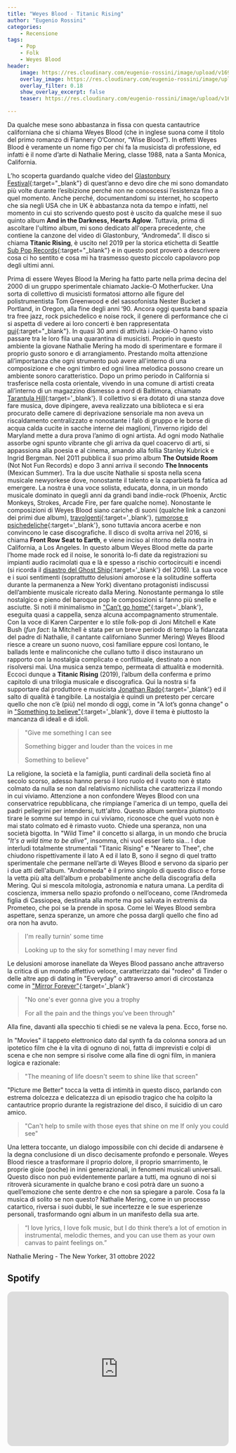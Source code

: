 ```yaml
---
title: "Weyes Blood - Titanic Rising"
author: "Eugenio Rossini"
categories: 
    - Recensione    
tags: 
    - Pop
    - Folk
    - Weyes Blood
header:
    image: https://res.cloudinary.com/eugenio-rossini/image/upload/v1697894429/theWineCellarMusic/weyes-blood-titanic-rising-Cover-Art_gugsc2.jpg
    overlay_image: https://res.cloudinary.com/eugenio-rossini/image/upload/v1697887093/theWineCellarMusic/weyesblood_wide-d147ff0a9cea17af3428951a32db4a8aa0a5aafb_vnzima.jpg
    overlay_filter: 0.18
    show_overlay_excerpt: false
    teaser: https://res.cloudinary.com/eugenio-rossini/image/upload/v1697894429/theWineCellarMusic/weyes-blood-titanic-rising-Cover-Art_gugsc2.jpg

---
```


Da qualche mese sono abbastanza in fissa con questa cantautrice californiana che si chiama Weyes Blood (che in inglese suona come il titolo del primo romanzo di Flannery O’Connor, “Wise Blood”). In effetti Weyes Blood è veramente un nome figo per chi fa la musicista di professione, ed infatti è il nome d’arte di Nathalie Mering, classe 1988, nata a Santa Monica, California. 

L’ho scoperta guardando qualche video del [Glastonbury Festival](https://youtu.be/QWXlNIgzne4?si=892xh--meLT_1G1m){:target="_blank"} di quest’anno e devo dire che mi sono domandato più volte durante l’esibizione perché non ne conoscessi l’esistenza fino a quel momento. Anche perché, documentandomi su internet, ho scoperto che sia negli USA che in UK è abbastanza nota da tempo e infatti, nel momento in cui sto scrivendo questo post è uscito da qualche mese il suo quinto album **And in the Darkness, Hearts Aglow**. Tuttavia, prima di ascoltare l'ultimo album, mi sono dedicato all'opera precedente, che contiene la canzone del video di Glastonbury, “Andromeda”. Il disco si chiama **Titanic Rising**, è uscito nel 2019 per la storica etichetta di Seattle [Sub Pop Records](https://www.subpop.com/){:target="_blank"} e in questo post proverò a descrivere cosa ci ho sentito e cosa mi ha trasmesso questo piccolo capolavoro pop degli ultimi anni.

Prima di essere Weyes Blood la Mering ha fatto parte nella prima decina del 2000 di un gruppo sperimentale chiamato Jackie-O Motherfucker. Una sorta di collettivo di musicisti formatosi attorno alle figure del polistrumentista Tom Greenwood e del sassofonista Nester Bucket a Portland, in Oregon, alla fine degli anni ‘90. Ancora oggi questa band spazia tra free jazz, rock psichedelico e noise rock, il genere di performance che ci si aspetta di vedere ai loro concerti è ben rappresentata [qui](https://youtu.be/bDPSYgpYBXE?si=eNgz8q-YId27zeea){:target="_blank"}. In quasi 30 anni di attività i Jackie-O hanno visto passare tra le loro fila una quarantina di musicisti. Proprio in questo ambiente la giovane Nathalie Mering ha modo di sperimentare e formare il proprio gusto sonoro e di arrangiamento. Prestando molta attenzione all’importanza che ogni strumento può avere all'interno di una composizione e che ogni timbro ed ogni linea melodica possono creare un ambiente sonoro caratteristico. Dopo un primo periodo in California si trasferisce nella costa orientale, vivendo in una comune di artisti creata all’interno di un magazzino dismesso a nord di Baltimora, chiamato [Tarantula Hill](https://www.citylikeyou.com/baltimore/people/mark-brown/places/tarantula-hill){:target='_blank'}. Il collettivo si era dotato di una stanza dove fare musica, dove dipingere, aveva realizzato una biblioteca e si era procurato delle camere di deprivazione sensoriale ma non aveva un riscaldamento centralizzato e nonostante i falò di gruppo e le borse di acqua calda cucite in sacche interne dei maglioni, l’inverno rigido del Maryland mette a dura prova l’animo di ogni artista. Ad ogni modo Nathalie assorbe ogni spunto vibrante che gli arriva da quel coacervo di arti, si appassiona alla poesia e al cinema, amando alla follia Stanley Kubrick e Ingrid Bergman. Nel 2011 pubblica il suo primo album **The Outside Room** (Not Not Fun Records) e dopo 3 anni arriva il secondo **The Innocents** (Mexican Summer). Tra la due uscite Nathalie si sposta nella scena musicale newyorkese dove, nonostante il talento e la caparbietà fa fatica ad emergere. La nostra è una voce solista, educata, donna, in un mondo musicale dominato in quegli anni da grandi band indie-rock (Phoenix, Arctic Monkeys, Strokes, Arcade Fire, per fare qualche nome). Nonostante le composizioni di Weyes Blood siano cariche di suoni (qualche link a canzoni dei primi due album), [travolgenti](https://youtu.be/_CdGkeaDId8?si=tzrpyr4GT15puj0o){:target='_blank'}, [rumorose e psichedeliche](https://youtu.be/YCw9i6KTfhk?si=aEuwuvN2UL8gANmL){:target='_blank'}, sono tuttavia ancora acerbe e non convincono le case discografiche. Il disco di svolta arriva nel 2016, si chiama **Front Row Seat to Earth**, e viene inciso al ritorno della nostra in California, a Los Angeles. In questo album Weyes Blood mette da parte l’home made rock ed il noise, le sonorità lo-fi date da registrazioni su impianti audio racimolati qua e là e spesso a rischio cortocircuiti e incendi (si ricorda il [disastro del Ghost Ship](https://www.eastbaytimes.com/2016/12/11/oakland-fire-ghost-ship-last-hours/){:target='_blank'} del 2016). La sua voce e i suoi sentimenti (soprattutto delusioni amorose e la solitudine sofferta durante la permanenza a New York) diventano protagonisti indiscussi dell’ambiente musicale ricreato dalla Mering. Nonostante permanga lo stile nostalgico e pieno del baroque pop le composizioni si fanno più snelle e asciutte. Si noti il minimalismo in ["Can’t go home"](https://youtu.be/0skeebMMB08?si=aUD-SwbEZW7BrWdk){:target='_blank'}, eseguita quasi a cappella, senza alcuna accompagnamento strumentale. Con la voce di Karen Carpenter e lo stile folk-pop di Joni Mitchell e Kate Bush (*fun fact*: la Mitchell è stata per un breve periodo di tempo la fidanzata del padre di Nathalie, il cantante californiano Sunmer Mering) Weyes Blood riesce a creare un suono nuovo, così familiare eppure così lontano, le ballads lente e malinconiche che cullano tutto il disco instaurano un rapporto con la nostalgia complicato e conflittuale, destinato a non risolversi mai. Una musica senza tempo, permeata di attualità e modernità.
Eccoci dunque a **Titanic Rising** (2019), l’album della conferma e primo capitolo di una trilogia musicale e discografica. Qui la nostra si fa supportare dal produttore e musicista [Jonathan Rado](https://en.wikipedia.org/wiki/Jonathan_Rado){:target='_blank'} ed il salto di qualità è tangibile. La nostalgia è quindi un pretesto per cercare quello che non c’è (più) nel mondo di oggi, come in "A lot’s gonna change" o in ["Something to believe"](https://youtu.be/-CsvKUoGzXk?si=9SXUq6hgcUMIMFjW){:target='_blank'}, dove il tema è piuttosto la mancanza di ideali e di idoli.

>
> "Give me something I can see
>
> Something bigger and louder than the voices in me
>
>Something to believe"
>

La religione, la società e la famiglia, punti cardinali della società fino al secolo scorso, adesso hanno perso il loro ruolo ed il vuoto non è stato colmato da nulla se non dal relativismo nichilista che caratterizza il mondo in cui viviamo. Attenzione a non confondere Weyes Blood con una conservatrice repubblicana, che rimpiange l'america di un tempo, quella dei padri pellegrini per intendersi, tutt'altro. Questo album sembra piuttosto tirare le somme sul tempo in cui viviamo, riconosce che quel vuoto non è mai stato colmato ed è rimasto vuoto. Chiede una speranza, non una società bigotta. In "Wild Time" il concetto si allarga, in un mondo che brucia *"It's a wild time to be alive"*, insomma, chi vuol esser lieto sia...
I due interludi totalmente strumentali "Titanic Rising" e "Nearer to Thee", che chiudono rispettivamente il lato A ed il lato B, sono il segno di quel tratto sperimentale che permane nell’arte di Weyes Blood e servono da sipario per i due atti dell'album. "Andromeda" è il primo singolo di questo disco e forse la vetta più alta dell’album e probabilmente anche della discografia della Mering. Qui si mescola mitologia, astronomia e natura umana. La perdita di coscienza, immersa nello spazio profondo o nell’oceano, come l’Andromeda figlia di Cassiopea, destinata alla morte ma poi salvata in extremis da Prometeo, che poi se la prende in sposa. Come lei Weyes Blood sembra aspettare, senza speranze, un amore che possa dargli quello che fino ad ora non ha avuto. 

>
> I'm really turnin' some time
>
> Looking up to the sky for something I may never find
>

Le delusioni amorose inanellate da Weyes Blood passano anche attraverso la critica di un mondo affettivo veloce, caratterizzato dai "rodeo" di Tinder o delle altre app di dating in "Everyday" o attraverso amori di circostanza come in ["Mirror Forever"](https://youtu.be/KfQ1iKiCKys?si=z5NwUdrEn6HReimI){:target='_blank'}

>
> "No one's ever gonna give you a trophy
>
> For all the pain and the things you've been through"
>

Alla fine, davanti alla specchio ti chiedi se ne valeva la pena. Ecco, forse no. 

In "Movies" il tappeto elettronico dato dal synth fa da colonna sonora ad un ipotetico film che è la vita di ognuno di noi, fatta di imprevisti e colpi di scena e che non sempre si risolve come alla fine di ogni film, in maniera logica e razionale:

>
> "The meaning of life doesn't seem to shine like that screen"
>

"Picture me Better" tocca la vetta di intimità in questo disco, parlando con estrema dolcezza e delicatezza di un episodio tragico che ha colpito la cantautrice proprio durante la registrazione del disco, il suicidio di un caro amico.  

>
> "Can't help to smile with those eyes that shine on me
> If only you could see"
>

Una lettera toccante, un dialogo impossibile con chi decide di andarsene è la degna conclusione di un disco decisamente profondo e personale. 
Weyes Blood riesce a trasformare il proprio dolore, il proprio smarrimento, le proprie gioie (poche) in inni generazionali, in fenomeni musicali universali. Questo disco non può evidentemente parlare a tutti, ma ognuno di noi si ritroverà sicuramente in qualche brano e così potrà dare un suono a quell’emozione che sente dentro e che non sa spiegare a parole. Cosa fa la musica di solito se non questo?
Nathalie Mering, come in un processo catartico, riversa i suoi dubbi, le sue incertezze e le sue esperienze personali, trasformando ogni album in un manifesto della sua arte. 

>
>“I love lyrics, I love folk music, but I do think there’s a lot of emotion in instrumental, melodic themes, and you can use them as your own canvas to paint feelings on.” 
>

Nathalie Mering - The New Yorker, 31 ottobre 2022

## Spotify
<iframe style="border-radius:12px" src="https://open.spotify.com/embed/album/0Cuqhgy8vm96JEkBY3polk?utm_source=generator" width="100%" height="352" frameBorder="0" allowfullscreen="" allow="autoplay; clipboard-write; encrypted-media; fullscreen; picture-in-picture" loading="lazy"></iframe>
